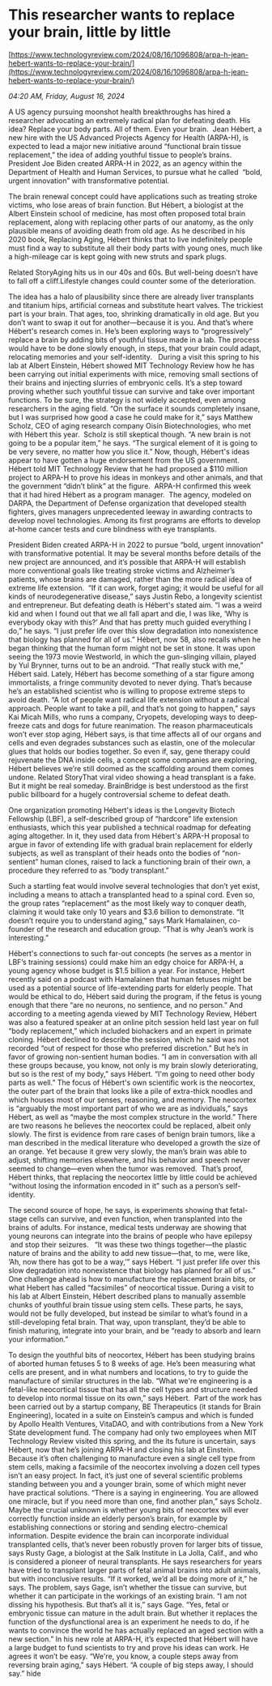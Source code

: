 # This researcher wants to replace your brain, little by little

[https://www.technologyreview.com/2024/08/16/1096808/arpa-h-jean-hebert-wants-to-replace-your-brain/](https://www.technologyreview.com/2024/08/16/1096808/arpa-h-jean-hebert-wants-to-replace-your-brain/)

*04:20 AM, Friday, August 16, 2024*

A US agency pursuing moonshot health breakthroughs has hired a researcher advocating an extremely radical plan for defeating death. His idea? Replace your body parts. All of them. Even your brain.   Jean Hébert, a new hire with the US Advanced Projects Agency for Health (ARPA-H), is expected to lead a major new initiative around “functional brain tissue replacement,” the idea of adding youthful tissue to people’s brains.  President Joe Biden created ARPA-H in 2022, as an agency within the Department of Health and Human Services, to pursue what he called  “bold, urgent innovation” with transformative potential.

The brain renewal concept could have applications such as treating stroke victims, who lose areas of brain function. But Hébert, a biologist at the Albert Einstein school of medicine, has most often proposed total brain replacement, along with replacing other parts of our anatomy, as the only plausible means of avoiding death from old age. As he described in his 2020 book, Replacing Aging, Hébert thinks that to live indefinitely people must find a way to substitute all their body parts with young ones, much like a high-mileage car is kept going with new struts and spark plugs.

Related StoryAging hits us in our 40s and 60s. But well-being doesn’t have to fall off a cliff.Lifestyle changes could counter some of the deterioration.

The idea has a halo of plausibility since there are already liver transplants and titanium hips, artificial corneas and substitute heart valves. The trickiest part is your brain. That ages, too, shrinking dramatically in old age. But you don’t want to swap it out for another—because it is you. And that’s where Hébert's research comes in. He’s been exploring ways to “progressively” replace a brain by adding bits of youthful tissue made in a lab. The process would have to be done slowly enough, in steps, that your brain could adapt, relocating memories and your self-identity.   During a visit this spring to his lab at Albert Einstein, Hébert showed MIT Technology Review how he has been carrying out initial experiments with mice, removing small sections of their brains and injecting slurries of embryonic cells. It’s a step toward proving whether such youthful tissue can survive and take over important functions. To be sure, the strategy is not widely accepted, even among researchers in the aging field. “On the surface it sounds completely insane, but I was surprised how good a case he could make for it,” says Matthew Scholz, CEO of aging research company Oisín Biotechnologies, who met with Hébert this year.   Scholz is still skeptical though. “A new brain is not going to be a popular item,” he says. “The surgical element of it is going to be very severe, no matter how you slice it.” Now, though, Hébert's ideas appear to have gotten a huge endorsement from the US government. Hébert told MIT Technology Review that he had proposed a $110 million project to ARPA-H to prove his ideas in monkeys and other animals, and that the government “didn’t blink” at the figure.  ARPA-H confirmed this week that it had hired Hébert as a program manager.  The agency, modeled on DARPA, the Department of Defense organization that developed stealth fighters, gives managers unprecedented leeway in awarding contracts to develop novel technologies. Among its first programs are efforts to develop at-home cancer tests and cure blindness with eye transplants.

President Biden created ARPA-H in 2022 to pursue “bold, urgent innovation” with transformative potential. It may be several months before details of the new project are announced, and it’s possible that ARPA-H will establish more conventional goals like treating stroke victims and Alzheimer’s patients, whose brains are damaged, rather than the more radical idea of extreme life extension.  “If it can work, forget aging; it would be useful for all kinds of neurodegenerative disease,” says Justin Rebo, a longevity scientist and entrepreneur. But defeating death is Hébert's stated aim. “I was a weird kid and when I found out that we all fall apart and die, I was like, ‘Why is everybody okay with this?’ And that has pretty much guided everything I do,” he says. “I just prefer life over this slow degradation into nonexistence that biology has planned for all of us.”  Hébert, now 58, also recalls when he began thinking that the human form might not be set in stone. It was upon seeing the 1973 movie Westworld, in which the gun-slinging villain, played by Yul Brynner, turns out to be an android. “That really stuck with me,” Hébert said. Lately, Hébert has become something of a star figure among immortalists, a fringe community devoted to never dying. That’s because he’s an established scientist who is willing to propose extreme steps to avoid death. “A lot of people want radical life extension without a radical approach. People want to take a pill, and that’s not going to happen,” says Kai Micah Mills, who runs a company, Cryopets, developing ways to deep-freeze cats and dogs for future reanimation. The reason pharmaceuticals won’t ever stop aging, Hébert says, is that time affects all of our organs and cells and even degrades substances such as elastin, one of the molecular glues that holds our bodies together. So even if, say, gene therapy could rejuvenate the DNA inside cells, a concept some companies are exploring, Hébert believes we’re still doomed as the scaffolding around them comes undone. Related StoryThat viral video showing a head transplant is a fake. But it might be real someday. BrainBridge is best understood as the first public billboard for a hugely controversial scheme to defeat death.

One organization promoting Hébert's ideas is the Longevity Biotech Fellowship (LBF), a self-described group of “hardcore” life extension enthusiasts, which this year published a technical roadmap for defeating aging altogether. In it, they used data from Hébert's ARPA-H proposal to argue in favor of extending life with gradual brain replacement for elderly subjects, as well as transplant of their heads onto the bodies of “non-sentient” human clones, raised to lack a functioning brain of their own, a procedure they referred to as “body transplant.”

Such a startling feat would involve several technologies that don’t yet exist, including a means to attach a transplanted head to a spinal cord. Even so, the group rates “replacement” as the most likely way to conquer death, claiming it would take only 10 years and $3.6 billion to demonstrate. “It doesn’t require you to understand aging,” says Mark Hamalainen, co-founder of the research and education group. “That is why Jean’s work is interesting.”

Hébert's connections to such far-out concepts (he serves as a mentor in LBF’s training sessions) could make him an edgy choice for ARPA-H, a young agency whose budget is $1.5 billion a year. For instance, Hebert recently said on a podcast with Hamalainen that human fetuses might be used as a potential source of life-extending parts for elderly people. That would be ethical to do, Hébert said during the program, if the fetus is young enough that there “are no neurons, no sentience, and no person.” And according to a meeting agenda viewed by MIT Technology Review, Hébert was also a featured speaker at an online pitch session held last year on full “body replacement,” which included biohackers and an expert in primate cloning.  Hébert declined to describe the session, which he said was not recorded “out of respect for those who preferred discretion.” But he’s in favor of growing non-sentient human bodies. “I am in conversation with all these groups because, you know, not only is my brain slowly deteriorating, but so is the rest of my body,” says Hébert. “I'm going to need other body parts as well.” The focus of Hébert's own scientific work is the neocortex, the outer part of the brain that looks like a pile of extra-thick noodles and which houses most of our senses, reasoning, and memory. The neocortex is “arguably the most important part of who we are as individuals,” says Hébert, as well as “maybe the most complex structure in the world.” There are two reasons he believes the neocortex could be replaced, albeit only slowly. The first is evidence from rare cases of benign brain tumors, like a man described in the medical literature who developed a growth the size of an orange. Yet because it grew very slowly, the man’s brain was able to adjust, shifting memories elsewhere, and his behavior and speech never seemed to change—even when the tumor was removed.  That’s proof, Hébert thinks, that replacing the neocortex little by little could be achieved “without losing the information encoded in it” such as a person’s self-identity.

The second source of hope, he says, is experiments showing that fetal-stage cells can survive, and even function, when transplanted into the brains of adults. For instance, medical tests underway are showing that young neurons can integrate into the brains of people who have epilepsy  and stop their seizures.   “It was these two things together—the plastic nature of brains and the ability to add new tissue—that, to me, were like, ‘Ah, now there has got to be a way,’” says Hébert. “I just prefer life over this slow degradation into nonexistence that biology has planned for all of us.” One challenge ahead is how to manufacture the replacement brain bits, or what Hebert has called “facsimiles” of neocortical tissue. During a visit to his lab at Albert Einstein, Hébert described plans to manually assemble chunks of youthful brain tissue using stem cells. These parts, he says, would not be fully developed, but instead be similar to what’s found in a still-developing fetal brain. That way, upon transplant, they’d be able to finish maturing, integrate into your brain, and be “ready to absorb and learn your information.”

To design the youthful bits of neocortex, Hébert has been studying brains of aborted human fetuses 5 to 8 weeks of age. He’s been measuring what cells are present, and in what numbers and locations, to try to guide the manufacture of similar structures in the lab. “What we're engineering is a fetal-like neocortical tissue that has all the cell types and structure needed to develop into normal tissue on its own,” says Hébert.  Part of the work has been carried out by a startup company, BE Therapeutics (it stands for Brain Engineering), located in a suite on Einstein’s campus and which is funded by Apollo Health Ventures, VitaDAO, and with contributions from a New York State development fund. The company had only two employees when MIT Technology Review visited this spring, and the its future is uncertain, says Hébert, now that he’s joining ARPA-H and closing his lab at Einstein. Because it’s often challenging to manufacture even a single cell type from stem cells, making a facsimile of the neocortex involving a dozen cell types isn’t an easy project. In fact, it’s just one of several scientific problems standing between you and a younger brain, some of which might never have practical solutions. “There is a saying in engineering. You are allowed one miracle, but if you need more than one, find another plan,” says Scholz. Maybe the crucial unknown is whether young bits of neocortex will ever correctly function inside an elderly person’s brain, for example by establishing connections or storing and sending electro-chemical information. Despite evidence the brain can incorporate individual transplanted cells, that’s never been robustly proven for larger bits of tissue, says Rusty Gage, a biologist at the Salk Institute in La Jolla, Calif., and who is considered a pioneer of neural transplants. He says researchers for years have tried to transplant larger parts of fetal animal brains into adult animals, but with inconclusive results. “If it worked, we’d all be doing more of it,” he says. The problem, says Gage, isn’t whether the tissue can survive, but whether it can participate in the workings of an existing brain. “I am not dissing his hypothesis. But that’s all it is,” says Gage. “Yes, fetal or embryonic tissue can mature in the adult brain. But whether it replaces the function of the dysfunctional area is an experiment he needs to do, if he wants to convince the world he has actually replaced an aged section with a new section.” In his new role at ARPA-H, it’s expected that Hébert will have a large budget to fund scientists to try and prove his ideas can work. He agrees it won’t be easy. “We're, you know, a couple steps away from reversing brain aging,” says Hébert. “A couple of big steps away, I should say.” hide

